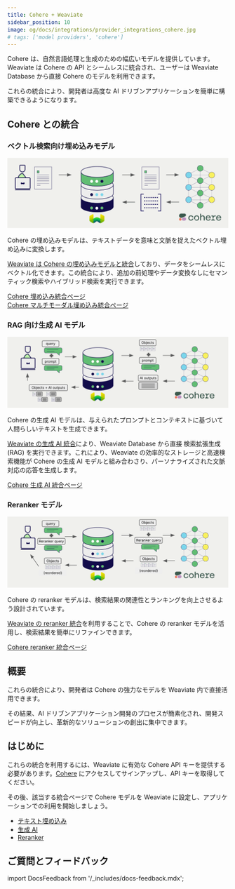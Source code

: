 ```yaml
---
title: Cohere + Weaviate
sidebar_position: 10
image: og/docs/integrations/provider_integrations_cohere.jpg
# tags: ['model providers', 'cohere']
---
```


<!-- Note: for images, use https://docs.google.com/presentation/d/15opIcJuaIjEEcs_1Zm8B6pccox2p7_MHSjCnRv4dPfU/edit?usp=sharing -->

Cohere は、自然言語処理と生成のための幅広いモデルを提供しています。Weaviate は Cohere の API とシームレスに統合され、ユーザーは Weaviate Database から直接 Cohere のモデルを利用できます。

これらの統合により、開発者は高度な AI ドリブンアプリケーションを簡単に構築できるようになります。

## Cohere との統合

### ベクトル検索向け埋め込みモデル

![Embedding integration illustration](../_includes/integration_cohere_embedding.png)

Cohere の埋め込みモデルは、テキストデータを意味と文脈を捉えたベクトル埋め込みに変換します。

[Weaviate は Cohere の埋め込みモデルと統合](./embeddings.md)しており、データをシームレスにベクトル化できます。この統合により、追加の前処理やデータ変換なしにセマンティック検索やハイブリッド検索を実行できます。

[Cohere 埋め込み統合ページ](./embeddings.md)  
[Cohere マルチモーダル埋め込み統合ページ](./embeddings-multimodal.md)

### RAG 向け生成 AI モデル

![Single prompt RAG integration generates individual outputs per search result](../_includes/integration_cohere_rag_single.png)

Cohere の生成 AI モデルは、与えられたプロンプトとコンテキストに基づいて人間らしいテキストを生成できます。

[Weaviate の生成 AI 統合](./generative.md)により、Weaviate Database から直接 検索拡張生成 (RAG) を実行できます。これにより、Weaviate の効率的なストレージと高速検索機能が Cohere の生成 AI モデルと組み合わさり、パーソナライズされた文脈対応の応答を生成します。

[Cohere 生成 AI 統合ページ](./generative.md)

### Reranker モデル

![Reranker integration illustration](../_includes/integration_cohere_reranker.png)

Cohere の reranker モデルは、検索結果の関連性とランキングを向上させるよう設計されています。

[Weaviate の reranker 統合](./reranker.md)を利用することで、Cohere の reranker モデルを活用し、検索結果を簡単にリファインできます。

[Cohere reranker 統合ページ](./reranker.md)

## 概要

これらの統合により、開発者は Cohere の強力なモデルを Weaviate 内で直接活用できます。

その結果、AI ドリブンアプリケーション開発のプロセスが簡素化され、開発スピードが向上し、革新的なソリューションの創出に集中できます。

## はじめに

これらの統合を利用するには、Weaviate に有効な Cohere API キーを提供する必要があります。[Cohere](https://cohere.com/) にアクセスしてサインアップし、API キーを取得してください。

その後、該当する統合ページで Cohere モデルを Weaviate に設定し、アプリケーションでの利用を開始しましょう。

- [テキスト埋め込み](./embeddings.md)
- [生成 AI](./generative.md)
- [Reranker](./reranker.md)

## ご質問とフィードバック

import DocsFeedback from '/_includes/docs-feedback.mdx';

<DocsFeedback/>


